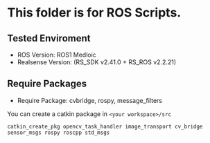 # This folder is for ROS Scripts.

## Tested Enviroment
* ROS Version: ROS1 Medloic
* Realsense Version: (RS_SDK v2.41.0 + RS_ROS v2.2.21)


## Require Packages
* Require Package: cvbridge, rospy, message_filters

You can create a catkin package in `<your workspace>/src`
```shell
catkin_create_pkg opencv_task_handler image_transport cv_bridge sensor_msgs rospy roscpp std_msgs
```
